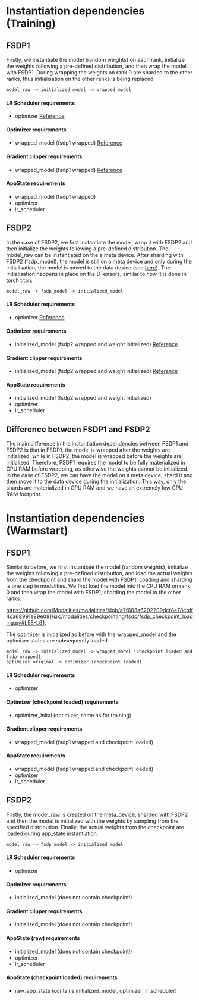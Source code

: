 # Instantiation dependencies (Training)

## FSDP1

Firstly, we instantiate the model (random weights) on each rank, initialize the weights following a pre-defined distribution, and then wrap the model with FSDP1. During wrapping the weights on rank 0 are sharded to the other ranks, thus initialisation on the other ranks is being replaced.

```
model_raw -> initialized_model -> wrapped_model
```

#### LR Scheduler requirements
- optimizer  [Reference](https://pytorch.org/tutorials/intermediate/FSDP_tutorial.html)

#### Optimizer requirements
- wrapped_model (fsdp1 wrapped)
[Reference](https://pytorch.org/tutorials/intermediate/FSDP_tutorial.html)

#### Gradient clipper requirements
- wrapped_model (fsdp1 wrapped) [Reference](https://pytorch.org/docs/stable/fsdp.html#torch.distributed.fsdp.FullyShardedDataParallel.clip_grad_norm_)

#### AppState requirements
- wrapped_model (fsdp1 wrapped)
- optimizer
- lr_scheduler

## FSDP2
In the case of FSDP2, we first instantiate the model, wrap it with FSDP2 and then initialize the weights following a pre-defined distribution. The model_raw can be instantiated on the a meta device. After sharding with FSDP2 (fsdp_model), the model is still on a meta device and only during the initialisation, the model is moved to the data device (see [here](https://github.com/Modalities/modalities/blob/a7f683a6202209dcf8e78cbff4ca68991e89e081/src/modalities/models/model_factory.py)).
The initialisation happens in place on the DTensors, similar to how it is done in [torch titan](https://github.com/pytorch/torchtitan/blob/b291ad662493b63d25b038a30a915082d3617baf/torchtitan/models/llama/model.py).

```
model_raw -> fsdp_model -> initialized_model
```

#### LR Scheduler requirements
- optimizer [Reference](https://github.com/pytorch/torchtitan/blob/b291ad662493b63d25b038a30a915082d3617baf/torchtitan/train.py#L206-L207)

#### Optimizer requirements
- initialized_model (fsdp2 wrapped and weight initialized) [Reference](https://github.com/pytorch/torchtitan/blob/b291ad662493b63d25b038a30a915082d3617baf/torchtitan/train.py#L206-L207)

#### Gradient clipper requirements
- initialized_model (fsdp2 wrapped and weight initialized) [Reference](https://github.com/pytorch/torchtitan/blob/b291ad662493b63d25b038a30a915082d3617baf/torchtitan/train.py#L336)

#### AppState requirements
- initialized_model (fsdp2 wrapped and weight initialized)
- optimizer
- lr_scheduler


## Difference between FSDP1 and FSDP2
The main difference in the instantiation dependencies between FSDP1 and FSDP2 is that in FSDP1, the model is wrapped after the weights are initialized, while in FSDP2, the model is wrapped before the weights are initialized. Therefore, FSDP1 requires the model to be fully materialized in CPU RAM before wrapping, as otherwise the weights cannot be initialized. In the case of FSDP2, we can have the model on a meta device, shard it and then move it to the data device during the initialization. This way, only the shards are materialized in GPU RAM and we have an extremely low CPU RAM footprint. 


# Instantiation dependencies (Warmstart)

## FSDP1
Similar to before, we first instantiate the model (random weights), initialize the weights following a pre-defined distribution, and load the actual weights from the checkpoint and shard the model with FSDP1. Loading and sharding is one step in modalities. We first load the model into the CPU RAM on rank 0 and then wrap the model with FSDP1, sharding the model to the other ranks.
    
https://github.com/Modalities/modalities/blob/a7f683a6202209dcf8e78cbff4ca68991e89e081/src/modalities/checkpointing/fsdp/fsdp_checkpoint_loading.py#L58-L61.

The optimizer is initialized as before with the wrapped_model and the optimizer states are subsequently loaded. 

```
model_raw -> initialized_model -> wrapped_model (checkpoint loaded and fsdp-wrapped)
optimizer_original -> optimizer (checkpoint loaded)
```

#### LR Scheduler requirements
- optimizer

#### Optimizer (checkpoint loaded) requirements
- optimizer_inital (optimizer, same as for training)

#### Gradient clipper requirements
- wrapped_model (fsdp1 wrapped and checkpoint loaded)

#### AppState requirements
- wrapped_model (fsdp1 wrapped and checkpoint loaded)
- optimizer
- lr_scheduler


## FSDP2

Firstly, the model_raw is created on the meta_device, sharded with FSDP2 and then the model is initialized with the weights by sampling from the specified distribution. Finally, the actual weights from the checkpoint are loaded during app_state instantiation.


```
model_raw -> fsdp_model -> initialized_model
```



#### LR Scheduler requirements
- optimizer

#### Optimizer requirements
- initialized_model (does not contain checkpoint!)

#### Gradient clipper requirements
- initialized_model (does not contain checkpoint!)

#### AppState (raw) requirements
- initialized_model (does not contain checkpoint!)
- optimizer
- lr_scheduler


#### AppState (checkpoint loaded) requirements
- raw_app_state (contains initialized_model, optimizer, lr_scheduler)